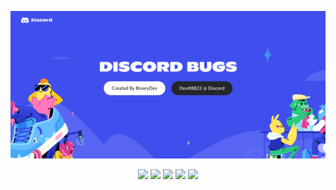 ![Discord Bugs Banner](Images/DiscordBugsBanner.png)
<p align="center">
  <img src="https://img.shields.io/github/issues/BinaryDex/ProfileCustomizer?label=Issues&logo=github&style=flat">
  <img src="https://img.shields.io/github/issues-pr/BinaryDex/ProfileCustomizer?label=Pull%20Requests&logo=github&style=flat">
  <img src="https://img.shields.io/github/forks/BinaryDex/ProfileCustomizer?label=Forks&logo=github&style=flat">
  <img src="https://img.shields.io/github/stars/BinaryDex/ProfileCustomizer?color=yellow&label=Stars&logo=github&style=flat">
  <img src="https://img.shields.io/github/repo-size/BinaryDex/ProfileCustomizer?label=Size&logo=github&style=flat">
</p>
